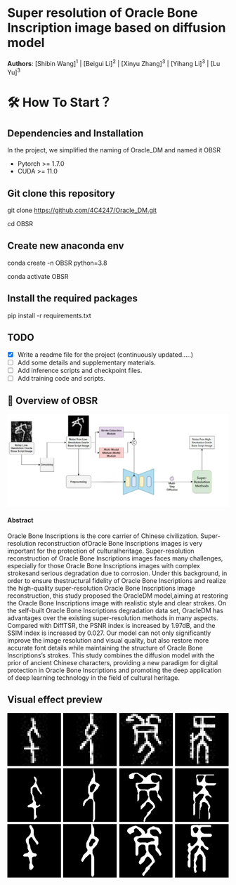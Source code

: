 <h1>Super resolution of Oracle Bone Inscription image based on diffusion model</h1>
<b>Authors</b>:
[Shibin Wang]<sup>1</sup>
| [Beigui Li]<sup>2</sup>
| [Xinyu Zhang]<sup>3</sup>
| [Yihang Li]<sup>3</sup>
| [Lu Yu]<sup>3</sup>



#  🛠️ How To Start？
## Dependencies and Installation

In the project, we simplified the naming of Oracle_DM and named it OBSR

- Pytorch >= 1.7.0
- CUDA >= 11.0

## Git clone this repository
git clone https://github.com/4C4247/Oracle_DM.git

cd OBSR

## Create new anaconda env
conda create -n OBSR python=3.8

conda activate OBSR

## Install the required packages
pip install -r requirements.txt

## TODO
- [x] Write a readme file for the project (continuously updated.....)
- [ ] Add some details and supplementary materials.
- [ ] Add inference scripts and checkpoint files.
- [ ] Add training code and scripts.

## 🔎 Overview of OBSR
![OBSR](Repo/entire.jpg)

<h4>Abstract</h4>
Oracle Bone Inscriptions is the core carrier of Chinese civilization. Super-resolution reconstruction ofOracle Bone Inscriptions images
is very important for the protection of culturalheritage. Super-resolution reconstruction of Oracle Bone Inscriptions images faces many
challenges, especially for those Oracle Bone Inscriptions images with complex strokesand serious degradation due to corrosion.
Under this background, in order to ensure thestructural fidelity of Oracle Bone Inscriptions and realize the high-quality super-resolution
Oracle Bone Inscriptions image reconstruction, this study proposed the OracleDM model,aiming at restoring the Oracle Bone Inscriptions image
 with realistic style and clear strokes. On the self-built Oracle Bone Inscriptions degradation data set, OracleDM has
advantages over the existing super-resolution methods in many aspects. Compared with DiffTSR, the PSNR index is increased by 1.97dB, and the SSIM index
 is increased by 0.027. Our model can not only significantly improve the image resolution and visual quality, but also restore more accurate font details
 while maintaining the structure of Oracle Bone Inscriptions’s strokes. This study combines the diffusion model with the prior of ancient Chinese characters,
providing a new paradigm for digital protection in Oracle Bone Inscriptions and promoting the deep application of deep learning technology in the field of
cultural heritage.

## Visual effect preview
![OBSR](Repo/Preview.png)
